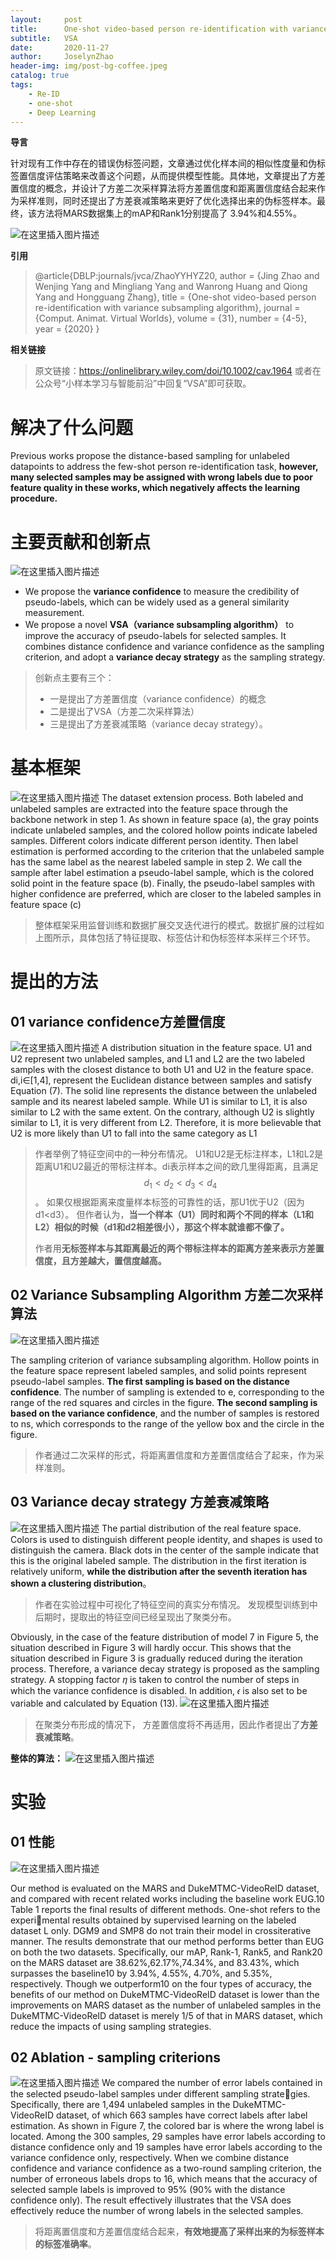 ```yaml
---
layout:     post
title:      One-shot video-based person re-identification with variance subsampling algorithm
subtitle:   VSA
date:       2020-11-27
author:     JoselynZhao
header-img: img/post-bg-coffee.jpeg
catalog: true
tags:
    - Re-ID
    - one-shot
    - Deep Learning
---
```




**导言**

针对现有工作中存在的错误伪标签问题，文章通过优化样本间的相似性度量和伪标签置信度评估策略来改善这个问题，从而提供模型性能。具体地，文章提出了方差置信度的概念，并设计了方差二次采样算法将方差置信度和距离置信度结合起来作为采样准则，同时还提出了方差衰减策略来更好了优化选择出来的伪标签样本。最终，该方法将MARS数据集上的mAP和Rank1分别提高了 3.94%和4.55%。

![在这里插入图片描述](https://img-blog.csdnimg.cn/20201127211047853.png?x-oss-process=image/watermark,type_ZmFuZ3poZW5naGVpdGk,shadow_10,text_aHR0cHM6Ly9ibG9nLmNzZG4ubmV0L05HVWV2ZXIxNQ==,size_16,color_FFFFFF,t_70)

**引用**

> @article{DBLP:journals/jvca/ZhaoYYHYZ20,
  author    = {Jing Zhao and
               Wenjing Yang and
               Mingliang Yang and
               Wanrong Huang and
               Qiong Yang and
               Hongguang Zhang},
  title     = {One-shot video-based person re-identification with variance subsampling
               algorithm},
  journal   = {Comput. Animat. Virtual Worlds},
  volume    = {31},
  number    = {4-5},
  year      = {2020}
}

**相关链接**

>原文链接：https://onlinelibrary.wiley.com/doi/10.1002/cav.1964 
>或者在公众号“小样本学习与智能前沿”中回复“VSA”即可获取。

# 解决了什么问题
Previous works propose the distance-based sampling for unlabeled datapoints to address the few-shot person re-identification task, **however, many selected samples may be assigned with wrong labels due to poor feature quality in these works, which negatively affects the learning procedure.**
# 主要贡献和创新点
![在这里插入图片描述](https://img-blog.csdnimg.cn/20201127152238571.png?x-oss-process=image/watermark,type_ZmFuZ3poZW5naGVpdGk,shadow_10,text_aHR0cHM6Ly9ibG9nLmNzZG4ubmV0L05HVWV2ZXIxNQ==,size_16,color_FFFFFF,t_70)

 - We propose the **variance confidence** to measure the credibility of pseudo-labels, which can be widely used as a general similarity measurement. 
 - We propose a novel **VSA（variance subsampling algorithm）** to improve the accuracy of pseudo-labels for selected samples. It combines distance confidence and variance confidence as the sampling criterion, and adopt a **variance decay strategy** as the sampling strategy.
> 创新点主要有三个：
> - 一是提出了方差置信度（variance confidence）的概念
> - 二是提出了VSA（方差二次采样算法）
> - 三是提出了方差衰减策略（variance decay strategy）。

# 基本框架
![在这里插入图片描述](https://img-blog.csdnimg.cn/20201127163840284.png?x-oss-process=image/watermark,type_ZmFuZ3poZW5naGVpdGk,shadow_10,text_aHR0cHM6Ly9ibG9nLmNzZG4ubmV0L05HVWV2ZXIxNQ==,size_16,color_FFFFFF,t_70)
The dataset extension process. Both labeled and unlabeled samples are extracted into the feature space through the backbone network in step 1. As shown in feature space (a), the gray points indicate unlabeled samples, and the colored hollow points indicate labeled samples. Different colors indicate different person identity. Then label estimation is performed according to the criterion that the unlabeled sample has the same label as the nearest labeled sample in step 2. We call the sample after label estimation a pseudo-label sample, which is the colored solid point in the feature space (b). Finally, the pseudo-label samples with higher confidence are preferred, which are closer to the labeled samples in feature space (c)
> 整体框架采用监督训练和数据扩展交叉迭代进行的模式。数据扩展的过程如上图所示，具体包括了特征提取、标签估计和伪标签样本采样三个环节。

# 提出的方法
## 01 variance confidence方差置信度
![在这里插入图片描述](https://img-blog.csdnimg.cn/20201127153055466.png?x-oss-process=image/watermark,type_ZmFuZ3poZW5naGVpdGk,shadow_10,text_aHR0cHM6Ly9ibG9nLmNzZG4ubmV0L05HVWV2ZXIxNQ==,size_16,color_FFFFFF,t_70)
A distribution situation in the feature space. U1 and U2 represent two unlabeled samples, and L1 and L2 are the two labeled samples with the closest distance to both U1 and U2 in the feature space. di,i∈[1,4], represent the Euclidean distance between samples and satisfy Equation (7). The solid line represents the distance between the unlabeled sample and its nearest labeled sample. While U1 is similar to L1, it is also similar to L2 with the same extent. On the contrary, although U2 is slightly similar to L1, it is very different from L2. Therefore, it is more believable that U2 is more likely than U1 to fall into the same category as L1

> 作者举例了特征空间中的一种分布情况。 U1和U2是无标注样本，L1和L2是距离U1和U2最近的带标注样本。di表示样本之间的欧几里得距离，且满足$$d_1<d_2<d_3<d_4$$。 如果仅根据距离来度量样本标签的可靠性的话，那U1优于U2（因为d1<d3）。 但作者认为，**当一个样本（U1）同时和两个不同的样本（L1和L2）相似的时候（d1和d2相差很小），那这个样本就谁都不像了。**
> 
>作者用**无标签样本与其距离最近的两个带标注样本的距离方差来表示方差置信度，且方差越大，置信度越高。**

## 02 Variance Subsampling Algorithm 方差二次采样算法
![在这里插入图片描述](https://img-blog.csdnimg.cn/20201127163110257.png?x-oss-process=image/watermark,type_ZmFuZ3poZW5naGVpdGk,shadow_10,text_aHR0cHM6Ly9ibG9nLmNzZG4ubmV0L05HVWV2ZXIxNQ==,size_16,color_FFFFFF,t_70)

The sampling criterion of variance subsampling algorithm. Hollow points in the feature space represent labeled samples, and solid points represent pseudo-label samples. **The first sampling is based on the distance confidence**. The number of sampling is extended to e, corresponding to the range of the red squares and circles in the figure. **The second sampling is based on the variance confidence**, and the number of samples is restored to ns, which corresponds to the range of the yellow box and the circle in the figure.
> 作者通过二次采样的形式，将距离置信度和方差置信度结合了起来，作为采样准则。

## 03 Variance decay strategy 方差衰减策略
![在这里插入图片描述](https://img-blog.csdnimg.cn/2020112716332949.png?x-oss-process=image/watermark,type_ZmFuZ3poZW5naGVpdGk,shadow_10,text_aHR0cHM6Ly9ibG9nLmNzZG4ubmV0L05HVWV2ZXIxNQ==,size_16,color_FFFFFF,t_70)
The partial distribution of the real feature space. Colors is used to distinguish different people identity, and shapes is used to distinguish the camera. Black dots in the center of the sample indicate that this is the original labeled sample. The distribution in the first iteration is relatively uniform, **while the distribution after the seventh iteration has shown a clustering distribution**。

> 作者在实验过程中可视化了特征空间的真实分布情况。 发现模型训练到中后期时，提取出的特征空间已经呈现出了聚类分布。

Obviously, in the case of the feature distribution of model 7 in Figure 5, the situation described in Figure 3 will hardly occur. This shows that the situation described in Figure 3 is gradually reduced during the iteration process. Therefore, a variance decay strategy is proposed as the sampling strategy. A stopping factor 𝜂 is taken to control the number of steps in which the variance confidence is disabled. In addition, 𝜖 is also set to be variable and calculated by Equation (13).
![在这里插入图片描述](https://img-blog.csdnimg.cn/20201127163712965.png)
> 在聚类分布形成的情况下， 方差置信度将不再适用，因此作者提出了**方差衰减策略**。 

**整体的算法：**
![在这里插入图片描述](https://img-blog.csdnimg.cn/20201127163802942.png?x-oss-process=image/watermark,type_ZmFuZ3poZW5naGVpdGk,shadow_10,text_aHR0cHM6Ly9ibG9nLmNzZG4ubmV0L05HVWV2ZXIxNQ==,size_16,color_FFFFFF,t_70)

# 实验
## 01 性能
![在这里插入图片描述](https://img-blog.csdnimg.cn/20201127164315612.png?x-oss-process=image/watermark,type_ZmFuZ3poZW5naGVpdGk,shadow_10,text_aHR0cHM6Ly9ibG9nLmNzZG4ubmV0L05HVWV2ZXIxNQ==,size_16,color_FFFFFF,t_70)

Our method is evaluated on the MARS and DukeMTMC-VideoReID dataset, and compared with recent related works including the baseline work EUG.10 Table 1 reports the final results of different methods. One-shot refers to the experimental results obtained by supervised learning on the labeled dataset L only. DGM9 and SMP8 do not train their model in crossiterative manner. The results demonstrate that our method performs better than EUG on both the two datasets. Specifically, our mAP, Rank-1, Rank5, and Rank20 on the MARS dataset are 38.62%,62.17%,74.34%, and 83.43%, which surpasses the baseline10 by 3.94%, 4.55%, 4.70%, and 5.35%, respectively. Though we outperform10 on the four types of accuracy, the benefits of our method on DukeMTMC-VideoReID dataset is lower than the improvements on MARS dataset as the number of unlabeled samples in the DukeMTMC-VideoReID dataset is merely 1/5 of that in MARS dataset, which reduce the impacts of using sampling strategies.


## 02 Ablation -  sampling criterions
![在这里插入图片描述](https://img-blog.csdnimg.cn/20201127164509166.png?x-oss-process=image/watermark,type_ZmFuZ3poZW5naGVpdGk,shadow_10,text_aHR0cHM6Ly9ibG9nLmNzZG4ubmV0L05HVWV2ZXIxNQ==,size_16,color_FFFFFF,t_70)
We compared the number of error labels contained in the selected pseudo-label samples under different sampling strategies. Specifically, there are 1,494 unlabeled samples in the DukeMTMC-VideoReID dataset, of which 663 samples have correct labels after label estimation. As shown in Figure 7, the colored bar is where the wrong label is located. Among the 300 samples, 29 samples have error labels according to distance confidence only and 19 samples have error labels according to the variance confidence only, respectively. When we combine distance confidence and variance confidence as a two-round sampling criterion, the number of erroneous labels drops to 16, which means that the accuracy of selected sample labels is improved to 95% (90% with the distance confidence only). The result effectively illustrates that the VSA does effectively reduce the number of wrong labels in the selected samples.
> 将距离置信度和方差置信度结合起来，**有效地提高了采样出来的为标签样本的标签准确率**。

